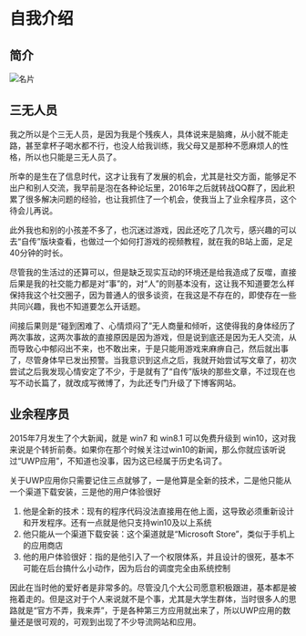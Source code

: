# 自我介绍

## 简介

![名片](/img/名片.png)

## 三无人员

我之所以是个三无人员，是因为我是个残疾人，具体说来是脑瘫，从小就不能走路，甚至拿杯子喝水都不行，也没人给我训练，我父母又是那种不愿麻烦人的性格，所以也只能是三无人员了。

所幸的是生在了信息时代，这才让我有了发展的机会，尤其是社交方面，能够足不出户和别人交流，我早前是泡在各种论坛里，2016年之后就转战QQ群了，因此积累了很多解决问题的经验，也让我抓住了一个机会，使我当上了业余程序员，这个待会儿再说。

此外我也和别的小孩差不多了，也沉迷过游戏，因此还吃了几次亏，感兴趣的可以去“自传”版块查看，也做过一个如何打游戏的视频教程，就在我的B站上面，足足40分钟的时长。

尽管我的生活过的还算可以，但是缺乏现实互动的环境还是给我造成了反噬，直接后果是我的社交能力都是对“事”的，对“人”的则基本没有，这让我不知道要怎么样保持我这个社交圈子，因为普通人的很多谈资，在我这是不存在的，即使存在一些共同兴趣，我也不知道要怎么开话题。  

间接后果则是“碰到困难了、心情烦闷了”无人商量和倾听，这使得我的身体经历了两次事故，这两次事故的直接原因是因为游戏，但是说到底还是因为无人交流，从而导致心中郁闷出不来，也不敢出来，于是只能用游戏来麻痹自己，然后就出事了，尽管身体早已发出预警。当我意识到这点之后，我就开始尝试写文章了，初次尝试之后我发现心情安定了不少，于是就有了“自传”版块的那些文章，不过现在也写不动长篇了，就改成写微博了，为此还专门升级了下博客网站。

## 业余程序员

2015年7月发生了个大新闻，就是 win7 和 win8.1 可以免费升级到 win10，这对我来说是个转折前奏。如果你在那个时候关注过win10的新闻，那么你就应该听说过“UWP应用”，不知道也没事，因为这已经属于历史名词了。

关于UWP应用你只需要记住三点就够了，一是他算是全新的技术，二是他只能从一个渠道下载安装，三是他的用户体验很好

1. 他是全新的技术：现有的程序代码没法直接用在他上面，这导致必须重新设计和开发程序。还有一点就是他只支持win10及以上系统
2. 他只能从一个渠道下载安装：这个渠道就是“Microsoft Store”，类似于手机上的应用商店
3. 他的用户体验很好：指的是他引入了一个权限体系，并且设计的很死，基本不可能在后台搞什么小动作，因为后台的调度完全由系统控制

因此在当时他的爱好者是非常多的。尽管没几个大公司愿意积极跟进，基本都是被拖着走的。但是这对于个人来说就不是个事，尤其是大学生群体，当时很多人的思路就是“官方不弄，我来弄”，于是各种第三方应用就出来了，所以UWP应用的数量还是很可观的，可观到出现了不少导流网站和应用。

